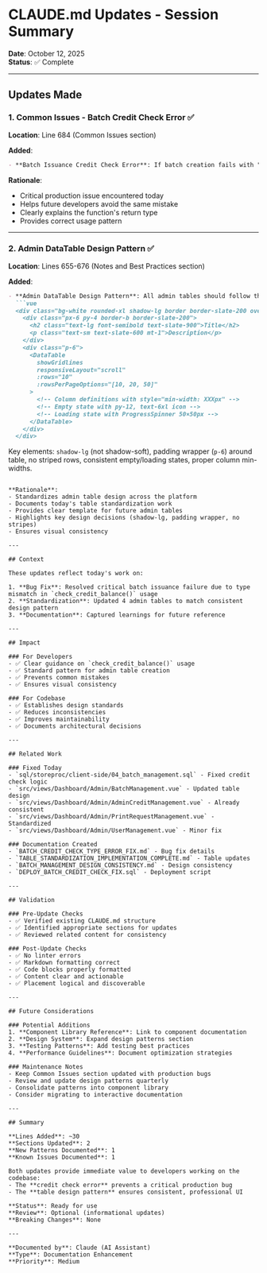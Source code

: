 # CLAUDE.md Updates - Session Summary

**Date**: October 12, 2025  
**Status**: ✅ Complete

---

## Updates Made

### 1. Common Issues - Batch Credit Check Error ✅

**Location**: Line 684 (Common Issues section)

**Added**:
```markdown
- **Batch Issuance Credit Check Error**: If batch creation fails with "argument of NOT must be type boolean, not type numeric", check that `check_credit_balance()` is used correctly. This function returns DECIMAL (the actual balance), not BOOLEAN. Correct usage: `v_balance := check_credit_balance(required); IF v_balance < required THEN ...` not `IF NOT check_credit_balance(required) THEN ...`
```

**Rationale**:
- Critical production issue encountered today
- Helps future developers avoid the same mistake
- Clearly explains the function's return type
- Provides correct usage pattern

---

### 2. Admin DataTable Design Pattern ✅

**Location**: Lines 655-676 (Notes and Best Practices section)

**Added**:
```markdown
- **Admin DataTable Design Pattern**: All admin tables should follow this consistent structure for visual harmony:
  ```vue
  <div class="bg-white rounded-xl shadow-lg border border-slate-200 overflow-hidden">
    <div class="px-6 py-4 border-b border-slate-200">
      <h2 class="text-lg font-semibold text-slate-900">Title</h2>
      <p class="text-sm text-slate-600 mt-1">Description</p>
    </div>
    <div class="p-6">
      <DataTable
        showGridlines
        responsiveLayout="scroll"
        :rows="10"
        :rowsPerPageOptions="[10, 20, 50]"
      >
        <!-- Column definitions with style="min-width: XXXpx" -->
        <!-- Empty state with py-12, text-6xl icon -->
        <!-- Loading state with ProgressSpinner 50×50px -->
      </DataTable>
    </div>
  </div>
  ```
  Key elements: `shadow-lg` (not shadow-soft), padding wrapper (`p-6`) around table, no striped rows, consistent empty/loading states, proper column min-widths.
```

**Rationale**:
- Standardizes admin table design across the platform
- Documents today's table standardization work
- Provides clear template for future admin tables
- Highlights key design decisions (shadow-lg, padding wrapper, no stripes)
- Ensures visual consistency

---

## Context

These updates reflect today's work on:

1. **Bug Fix**: Resolved critical batch issuance failure due to type mismatch in `check_credit_balance()` usage
2. **Standardization**: Updated 4 admin tables to match consistent design pattern
3. **Documentation**: Captured learnings for future reference

---

## Impact

### For Developers
- ✅ Clear guidance on `check_credit_balance()` usage
- ✅ Standard pattern for admin table creation
- ✅ Prevents common mistakes
- ✅ Ensures visual consistency

### For Codebase
- ✅ Establishes design standards
- ✅ Reduces inconsistencies
- ✅ Improves maintainability
- ✅ Documents architectural decisions

---

## Related Work

### Fixed Today
- `sql/storeproc/client-side/04_batch_management.sql` - Fixed credit check logic
- `src/views/Dashboard/Admin/BatchManagement.vue` - Updated table design
- `src/views/Dashboard/Admin/AdminCreditManagement.vue` - Already consistent
- `src/views/Dashboard/Admin/PrintRequestManagement.vue` - Standardized
- `src/views/Dashboard/Admin/UserManagement.vue` - Minor fix

### Documentation Created
- `BATCH_CREDIT_CHECK_TYPE_ERROR_FIX.md` - Bug fix details
- `TABLE_STANDARDIZATION_IMPLEMENTATION_COMPLETE.md` - Table updates
- `BATCH_MANAGEMENT_DESIGN_CONSISTENCY.md` - Design consistency
- `DEPLOY_BATCH_CREDIT_CHECK_FIX.sql` - Deployment script

---

## Validation

### Pre-Update Checks
- ✅ Verified existing CLAUDE.md structure
- ✅ Identified appropriate sections for updates
- ✅ Reviewed related content for consistency

### Post-Update Checks
- ✅ No linter errors
- ✅ Markdown formatting correct
- ✅ Code blocks properly formatted
- ✅ Content clear and actionable
- ✅ Placement logical and discoverable

---

## Future Considerations

### Potential Additions
1. **Component Library Reference**: Link to component documentation
2. **Design System**: Expand design patterns section
3. **Testing Patterns**: Add testing best practices
4. **Performance Guidelines**: Document optimization strategies

### Maintenance Notes
- Keep Common Issues section updated with production bugs
- Review and update design patterns quarterly
- Consolidate patterns into component library
- Consider migrating to interactive documentation

---

## Summary

**Lines Added**: ~30  
**Sections Updated**: 2  
**New Patterns Documented**: 1  
**Known Issues Documented**: 1  

Both updates provide immediate value to developers working on the codebase:
- The **credit check error** prevents a critical production bug
- The **table design pattern** ensures consistent, professional UI

**Status**: Ready for use  
**Review**: Optional (informational updates)  
**Breaking Changes**: None

---

**Documented by**: Claude (AI Assistant)  
**Type**: Documentation Enhancement  
**Priority**: Medium
